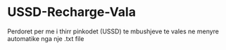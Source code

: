 # USSD-Recharge-Vala

Perdoret per me i thirr pinkodet (USSD) te mbushjeve te vales ne menyre automatike nga nje .txt file
